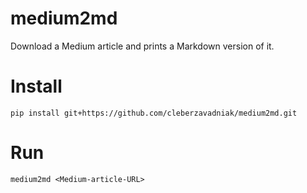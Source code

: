 # medium2md

Download a Medium article and prints a Markdown version of it.

# Install

    pip install git+https://github.com/cleberzavadniak/medium2md.git

# Run

    medium2md <Medium-article-URL>
